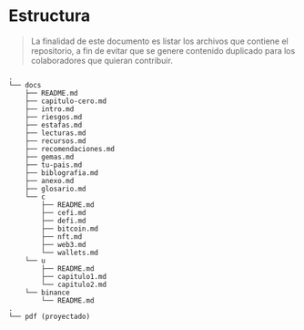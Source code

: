 # Estructura

>La finalidad de este documento es listar los archivos que contiene el repositorio, a fin de evitar que se genere contenido duplicado para los colaboradores que quieran contribuir.

```
.
└── docs
    ├── README.md
    ├── capitulo-cero.md
    ├── intro.md
    ├── riesgos.md
    ├── estafas.md
    ├── lecturas.md
    ├── recursos.md
    ├── recomendaciones.md
    ├── gemas.md
    ├── tu-pais.md
    ├── biblografia.md
    ├── anexo.md
    ├── glosario.md
    └── c
        ├── README.md
        ├── cefi.md
        ├── defi.md
        ├── bitcoin.md
        ├── nft.md
        ├── web3.md
        └── wallets.md
    └── u
        ├── README.md
        ├── capitulo1.md
        └── capitulo2.md
    └── binance
        └── README.md
.
└── pdf (proyectado)

```
